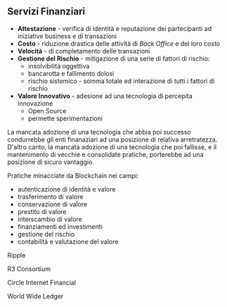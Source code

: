## Servizi Finanziari

* **Attestazione** - verifica di identità e reputazione dei partecipanti ad iniziative business e di transazioni
* **Costo** - riduzione drastica delle attività di _Back Office_ e del loro costo
* **Velocità** - di completamento delle transazioni
* **Gestione del Rischio** - mitigazione di una serie di fattori di rischio:
    * insolvibilità oggettiva
    * bancarotta e fallimento dolosi
    * rischio sistemico - somma totale ed interazione di tutti i  fattori di rischio
* **Valore Innovativo** - adesione ad una tecnologia di percepita innovazione
    * Open Source
    * permette sperimentazioni

La mancata adozione di una tecnologia che abbia poi successo condurrebbe gli enti finanaziari ad una posizione di relativa arretratezza.
D'altro canto, la mancata adozione di una tecnologia che poi fallisse, e il mantenimento di vecchie e consolidate pratiche,  porterebbe ad una posizione di sicuro vantaggio.

Pratiche minacciate da Blockchain nei campi:
* autenticazione di identità e valore
* trasferimento di valore
* conservazione di valore
* prestito di valore
* interscambio di valore
* finanziamenti ed investimenti
* gestione del rischio
* contabilità e valutazione del valore


Ripple

R3 Consortium

Circle Internet Financial

World Wide Ledger